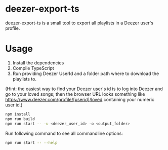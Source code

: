 # deezer-export-ts

deezer-export-ts is a small tool to export all playlists in a Deezer user's profile.

# Usage

1. Install the dependencies
2. Compile TypeScript
3. Run providing Deezer UserId and a folder path where to download the playlists to.

(Hint: the easiest way to find your Deezer user's id is to log into Deezer and go to your loved songs;
then the browser URL looks something like https://www.deezer.com/profile/[userid]/loved containing your numeric user id.)

```sh
npm install
npm run build
npm run start -- -u <deezer_user_id> -o <output_folder>
```

Run following command to see all commandline options:

```sh
npm run start -- --help
```
